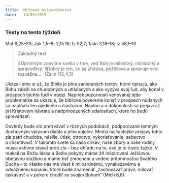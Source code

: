 ```yaml
---
title:  Milovať milosrdenstvo
date:   14/09/2019
---
```


### Texty na tento týždeň
Mat 6,25–33; Jak 1,5–8; 2,15.16; Iz 52,7; 1Ján 3,16–18; Iz 58,1–10

> <p>Základný text</p>
> 4Úprimným zasvitne svetlo v tme, veď Boh je milostivý, milosrdný a spravodlivý. 5Dobrý je ten, čo sa zľutúva, požičiava a spravuje veci rozvážne...  (Žalm 112,4.5)

Ukázali sme si už, že Biblia je plná zanietených textov, ktoré opisujú, ako Bohu záleží na chudobných a utláčaných a ako vyzýva svoj ľud, aby konal v prospech týchto ľudí v núdzi. Napriek pozornosti venovanej tejto problematike sa ukazuje, že biblické poverenie konať v prospech núdznych sa napĺňalo len ojedinele a čiastočne. Naplno a v dokonalosti sa prejaví až pri Kristovom návrate a nadprirodzených udalostiach, ktoré ho budú sprevádzať.

Dovtedy bude zlo pretrvávať v rôznych podobách, podporované temným duchovným vplyvom diabla a jeho anjelov. Medzi najčastejšie prejavy tohto zla patrí chudoba, násilie, útlak, otroctvo, vykorisťovanie, sebectvo a chamtivosť. V takomto svete sa naša cirkev, naše zbory a naše rodiny musia aktívne stavať proti zlu – bez ohľadu na to, aké je to často ťažké. V reakcii na Božiu láska a Božie pokyny máme žiť inšpirovaní Ježišovou obetavou službou a máme byť zmocnení a vedení prítomnosťou Svätého Ducha – to všetko nás má viesť k milosrdnému, vynaliezavému a odvážnemu konaniu, ktoré bude znamenať „zachovávať právo, milovať láskavosť a v pokore chodiť so svojím Bohom“ (Mich 6,8).